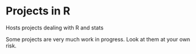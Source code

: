Projects in R
==========

Hosts projects dealing with R and stats

Some projects are very much work in progress. Look at them at your own risk.

